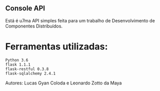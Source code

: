 ## Console API

Está é u7ma API simples feita para um trabalho de Desenvolvimento de Componentes Distribuídos.


# Ferramentas utilizadas: 
    Python 3.6
    flask 1.1.1
    flask-restful 0.3.8
    flask-sqlalchemy 2.4.1

Autores: Lucas Gyan Coloda e Leonardo Zotto da Maya